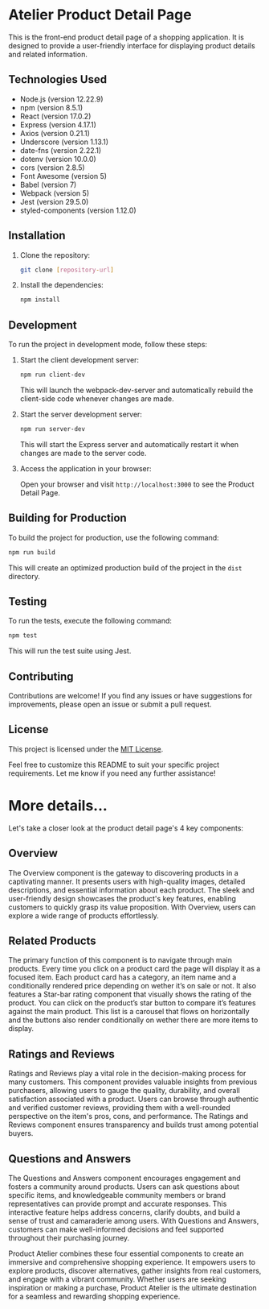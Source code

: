 # Atelier Product Detail Page

This is the front-end product detail page of a shopping application. It is designed to provide a user-friendly interface for displaying product details and related information.

## Technologies Used

- Node.js (version 12.22.9)
- npm (version 8.5.1)
- React (version 17.0.2)
- Express (version 4.17.1)
- Axios (version 0.21.1)
- Underscore (version 1.13.1)
- date-fns (version 2.22.1)
- dotenv (version 10.0.0)
- cors (version 2.8.5)
- Font Awesome (version 5)
- Babel (version 7)
- Webpack (version 5)
- Jest (version 29.5.0)
- styled-components (version 1.12.0)

## Installation

1. Clone the repository:

   ```bash
   git clone [repository-url]
   ```

2. Install the dependencies:

   ```bash
   npm install
   ```

## Development


To run the project in development mode, follow these steps:

1. Start the client development server:

   ```bash
   npm run client-dev
   ```

   This will launch the webpack-dev-server and automatically rebuild the client-side code whenever changes are made.

2. Start the server development server:

   ```bash
   npm run server-dev
   ```

   This will start the Express server and automatically restart it when changes are made to the server code.

3. Access the application in your browser:

   Open your browser and visit `http://localhost:3000` to see the Product Detail Page.

## Building for Production

To build the project for production, use the following command:

```bash
npm run build
```

This will create an optimized production build of the project in the `dist` directory.

## Testing

To run the tests, execute the following command:

```bash
npm test
```

This will run the test suite using Jest.

## Contributing

Contributions are welcome! If you find any issues or have suggestions for improvements, please open an issue or submit a pull request.

## License

This project is licensed under the [MIT License](LICENSE).

Feel free to customize this README to suit your specific project requirements. Let me know if you need any further assistance!

# More details...

Let's take a closer look at the product detail page's 4 key components:

## Overview

The Overview component is the gateway to discovering products in a captivating manner. It presents users with high-quality images, detailed descriptions, and essential information about each product. The sleek and user-friendly design showcases the product's key features, enabling customers to quickly grasp its value proposition. With Overview, users can explore a wide range of products effortlessly.

## Related Products

The primary function of this component is to navigate through main products. Every time you click on a product card the page will display it as a focused item.
Each product card has a category, an item name and a conditionally rendered price depending on wether it’s on sale or not. It also features a Star-bar rating component that visually shows the rating of the product.
You can click on the product’s star button to compare it’s features against the main product. This list is a carousel that flows on horizontally and the buttons also render conditionally on wether there are more items to display.

## Ratings and Reviews

Ratings and Reviews play a vital role in the decision-making process for many customers. This component provides valuable insights from previous purchasers, allowing users to gauge the quality, durability, and overall satisfaction associated with a product. Users can browse through authentic and verified customer reviews, providing them with a well-rounded perspective on the item's pros, cons, and performance. The Ratings and Reviews component ensures transparency and builds trust among potential buyers.

## Questions and Answers

The Questions and Answers component encourages engagement and fosters a community around products. Users can ask questions about specific items, and knowledgeable community members or brand representatives can provide prompt and accurate responses. This interactive feature helps address concerns, clarify doubts, and build a sense of trust and camaraderie among users. With Questions and Answers, customers can make well-informed decisions and feel supported throughout their purchasing journey.

Product Atelier combines these four essential components to create an immersive and comprehensive shopping experience. It empowers users to explore products, discover alternatives, gather insights from real customers, and engage with a vibrant community. Whether users are seeking inspiration or making a purchase, Product Atelier is the ultimate destination for a seamless and rewarding shopping experience.
